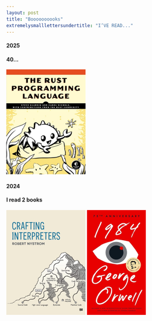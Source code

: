 ```yaml
---
layout: post
title: "Boooooooooks"
extremelysmalllettersundertitle: "I’VE READ..."
---
```


<columnsheader><h4>2025</h4><h4>40...</h4></columnsheader>
<flex class="booksbox">
	<a><img height="278px" src="assets/books/book3.jpg" /></a>
	<!-- <a><img height="278px" src="assets/books/book1.jpg" /></a> -->
	<!-- <a><img height="278px" src="assets/books/book5.jpg" /></a> -->
	<!-- <a><img height="278px" src="assets/books/book4.jpg" /></a> -->
</flex>

<columnsheader><h4>2024</h4><h4>I read 2 books</h4></columnsheader>
<flex class="booksbox">
	<a href="https://craftinginterpreters.com"><img height="278px" src="assets/books/book2.jpg" alt="Crafting Interpreters by Robert Nystrom" /></a>
	<a><img height="278px" src="assets/books/book6.jpg" alt="1984 by George Orwell" /></a>
</flex>
